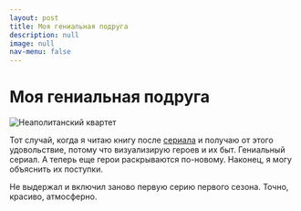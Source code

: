 ```yaml
---
layout: post
title: Моя гениальная подруга
description: null
image: null
nav-menu: false
---
```


# Моя гениальная подруга

![&#x41D;&#x435;&#x430;&#x43F;&#x43E;&#x43B;&#x438;&#x442;&#x430;&#x43D;&#x441;&#x43A;&#x438;&#x439; &#x43A;&#x432;&#x430;&#x440;&#x442;&#x435;&#x442;](https://github.com/abelozer/abelozer/tree/061b23ec1c7b32aba47febf66036541d99e0efed/.gitbook/assets/my-brilliant-friend.png)

Тот случай, когда я читаю книгу после [сериала](https://www.imdb.com/title/tt7278862/) и получаю от этого удовольствие, потому что визуализирую героев и их быт. Гениальный сериал. А теперь еще герои раскрываются по-новому. Наконец, я могу объяснить их поступки.

Не выдержал и включил заново первую серию первого сезона. Точно, красиво, атмосферно.

